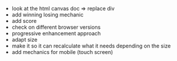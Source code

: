* look at the html canvas doc => replace div
* add winning losing mechanic
* add score
* check on different browser versions
* progressive enhancement approach
* adapt size
* make it so it can recalculate what it needs depending on the size
* add mechanics for mobile (touch screen)